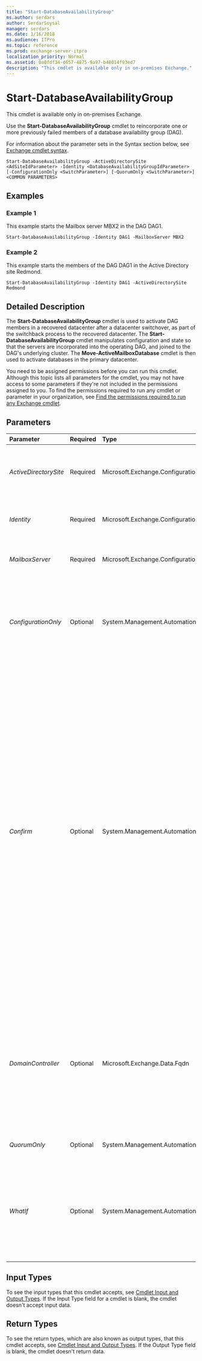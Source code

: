 ```yaml
---
title: "Start-DatabaseAvailabilityGroup"
ms.author: serdars
author: SerdarSoysal
manager: serdars
ms.date: 1/16/2018
ms.audience: ITPro
ms.topic: reference
ms.prod: exchange-server-itpro
localization_priority: Normal
ms.assetid: 0a0fdf34-d657-4875-9a97-b48014f93ed7
description: "This cmdlet is available only in on-premises Exchange."
---
```


# Start-DatabaseAvailabilityGroup

This cmdlet is available only in on-premises Exchange. 
  
Use the **Start-DatabaseAvailabilityGroup** cmdlet to reincorporate one or more previously failed members of a database availability group (DAG).
  
For information about the parameter sets in the Syntax section below, see [Exchange cmdlet syntax](https://technet.microsoft.com/library/bb123552.aspx). 
  
```
Start-DatabaseAvailabilityGroup -ActiveDirectorySite <AdSiteIdParameter> -Identity <DatabaseAvailabilityGroupIdParameter> [-ConfigurationOnly <SwitchParameter>] [-QuorumOnly <SwitchParameter>] <COMMON PARAMETERS>

```

## Examples
<a name="Examples"> </a>

### Example 1

This example starts the Mailbox server MBX2 in the DAG DAG1.
  
```
Start-DatabaseAvailabilityGroup -Identity DAG1 -MailboxServer MBX2
```

### Example 2

This example starts the members of the DAG DAG1 in the Active Directory site Redmond.
  
```
Start-DatabaseAvailabilityGroup -Identity DAG1 -ActiveDirectorySite Redmond
```

## Detailed Description
<a name="DetailedDescription"> </a>

The **Start-DatabaseAvailabilityGroup** cmdlet is used to activate DAG members in a recovered datacenter after a datacenter switchover, as part of the switchback process to the recovered datacenter. The **Start-DatabaseAvailabilityGroup** cmdlet manipulates configuration and state so that the servers are incorporated into the operating DAG, and joined to the DAG's underlying cluster. The **Move-ActiveMailboxDatabase** cmdlet is then used to activate databases in the primary datacenter.
  
You need to be assigned permissions before you can run this cmdlet. Although this topic lists all parameters for the cmdlet, you may not have access to some parameters if they're not included in the permissions assigned to you. To find the permissions required to run any cmdlet or parameter in your organization, see [Find the permissions required to run any Exchange cmdlet](https://technet.microsoft.com/library/mt432940.aspx).
  
## Parameters
<a name="DetailedDescription"> </a>

|**Parameter**|**Required**|**Type**|**Description**|
|:-----|:-----|:-----|:-----|
| _ActiveDirectorySite_ <br/> |Required  <br/> |Microsoft.Exchange.Configuration.Tasks.AdSiteIdParameter  <br/> |The _ActiveDirectorySite_ parameter specifies whether to start all DAG members in the specified site. <br/> |
| _Identity_ <br/> |Required  <br/> |Microsoft.Exchange.Configuration.Tasks.DatabaseAvailabilityGroupIdParameter  <br/> |The _Identity_ parameter specifies the name of the DAG being started. <br/> |
| _MailboxServer_ <br/> |Required  <br/> |Microsoft.Exchange.Configuration.Tasks.MailboxServerIdParameter  <br/> |The _MailboxServer_ parameter specifies whether to start a single DAG member. <br/> |
| _ConfigurationOnly_ <br/> |Optional  <br/> |System.Management.Automation.SwitchParameter  <br/> |The _ConfigurationOnly_ switch specifies whether to update the Active Directory properties with the start action, but doesn't perform a start of the DAG or any members. <br/> |
| _Confirm_ <br/> |Optional  <br/> |System.Management.Automation.SwitchParameter  <br/> | The _Confirm_ switch specifies whether to show or hide the confirmation prompt. How this switch affects the cmdlet depends on if the cmdlet requires confirmation before proceeding. <br/>  Destructive cmdlets (for example, **Remove-\*** cmdlets) have a built-in pause that forces you to acknowledge the command before proceeding. For these cmdlets, you can skip the confirmation prompt by using this exact syntax: `-Confirm:$false`.  <br/>  Most other cmdlets (for example, **New-\*** and **Set-\*** cmdlets) don't have a built-in pause. For these cmdlets, specifying the _Confirm_ switch without a value introduces a pause that forces you acknowledge the command before proceeding. <br/> |
| _DomainController_ <br/> |Optional  <br/> |Microsoft.Exchange.Data.Fqdn  <br/> |The _DomainController_ parameter specifies the domain controller that's used by this cmdlet to read data from or write data to Active Directory. You identify the domain controller by its fully qualified domain name (FQDN). For example, `dc01.contoso.com`.  <br/> |
| _QuorumOnly_ <br/> |Optional  <br/> |System.Management.Automation.SwitchParameter  <br/> |This parameter is reserved for internal Microsoft use.  <br/> |
| _WhatIf_ <br/> |Optional  <br/> |System.Management.Automation.SwitchParameter  <br/> |The _WhatIf_ switch simulates the actions of the command. You can use this switch to view the changes that would occur without actually applying those changes. You don't need to specify a value with this switch. <br/> |
   
## Input Types
<a name="InputTypes"> </a>

To see the input types that this cmdlet accepts, see [Cmdlet Input and Output Types](http://go.microsoft.com/fwlink/p/?linkId=616387). If the Input Type field for a cmdlet is blank, the cmdlet doesn't accept input data. 
  
## Return Types
<a name="ReturnTypes"> </a>

To see the return types, which are also known as output types, that this cmdlet accepts, see [Cmdlet Input and Output Types](http://go.microsoft.com/fwlink/p/?linkId=616387). If the Output Type field is blank, the cmdlet doesn't return data. 
  

